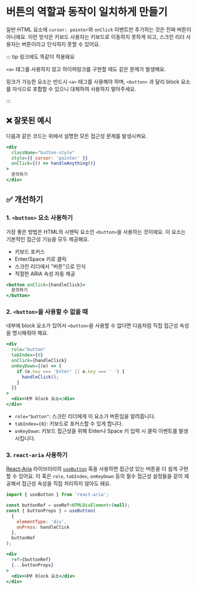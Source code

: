 # 버튼의 역할과 동작이 일치하게 만들기

일반 HTML 요소에 `cursor: pointer`와 `onClick` 이벤트만 추가하는 것은 진짜 버튼이 아니에요. 이런 방식은 키보드 사용자는 키보드로 이동하지 못하게 되고, 스크린 리더 사용자는 버튼이라고 인식하지 못할 수 있어요.

::: tip 링크에도 똑같이 적용돼요

`<a>` 태그를 사용하지 않고 하이퍼링크를 구현할 때도 같은 문제가 발생해요.  

링크가 가능한 요소는 반드시 `<a>` 태그를 사용해야 하며, `<button>` 과 달리 block 요소를 자식으로 포함할 수 있으니 대체하여 사용하지 말아주세요.

:::

## ❌ 잘못된 예시

다음과 같은 코드는 위에서 설명한 모든 접근성 문제를 발생시켜요.

```jsx
<div
  className="button-style"
  style={{ cursor: 'pointer' }}
  onClick={() => handleAnything()}
>
  문의하기
</div>
```

## ✅ 개선하기

### 1. `<button>` 요소 사용하기

가장 좋은 방법은 HTML의 시맨틱 요소인 `<button>`을 사용하는 것이에요. 이 요소는 기본적인 접근성 기능을 모두 제공해요.

- 키보드 포커스
- Enter/Space 키로 클릭
- 스크린 리더에서 "버튼"으로 인식
- 적절한 ARIA 속성 자동 제공

```jsx
<button onClick={handleClick}>
  문의하기
</button>
```

### 2. `<button>`을 사용할 수 없을 때

내부에 block 요소가 있어서 `<button>`을 사용할 수 없다면  다음처럼 직접 접근성 속성을 명시해줘야 해요.

```jsx
<div
  role="button"
  tabIndex={0}
  onClick={handleClick}
  onKeyDown={(e) => {
    if (e.key === 'Enter' || e.key === ' ') {
      handleClick();
    }
  }}
>
  <div>내부 block 요소</div>
</div>
```

- `role="button"`: 스크린 리더에게 이 요소가 버튼임을 알려줍니다.
- `tabIndex={0}`: 키보드로 포커스할 수 있게 합니다.
- `onKeyDown`: 키보드 접근성을 위해 Enter나 Space 키 입력 시 클릭 이벤트를 발생시킵니다.

### 3. `react-aria` 사용하기

[React-Aria](https://react-spectrum.adobe.com/react-aria/index.html) 라이브러리의 [`useButton`](https://react-spectrum.adobe.com/react-aria/useButton.html) 훅을 사용하면 접근성 있는 버튼을 더 쉽게 구현할 수 있어요. 이 훅은 `role`, `tabIndex`, `onKeyDown` 등의 필수 접근성 설정들을 같이 제공해서 접근성 속성을 직접 처리하지 않아도 돼요.

```jsx
import { useButton } from 'react-aria';

const buttonRef = useRef<HTMLDivElement>(null);
const { buttonProps } = useButton(
  {
    elementType: 'div',
    onPress: handleClick
  },
  buttonRef
);

<div
  ref={buttonRef}
  {...buttonProps}
>
  <div>내부 block 요소</div>
</div>
```